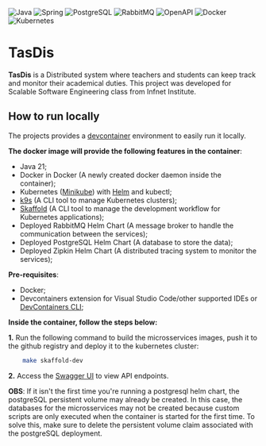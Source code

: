 ![Java](https://img.shields.io/badge/java-%23ED8B00.svg?style=for-the-badge&logo=openjdk&logoColor=white)
![Spring](https://img.shields.io/badge/spring-%236DB33F.svg?style=for-the-badge&logo=spring&logoColor=white)
![PostgreSQL](https://img.shields.io/badge/postgresql-%23316192.svg?style=for-the-badge&logo=postgresql&logoColor=white)
![RabbitMQ](https://img.shields.io/badge/rabbitmq-%23FF6600.svg?style=for-the-badge&logo=rabbitmq&logoColor=white)
![OpenAPI](https://img.shields.io/badge/openapi-%2361DAFB.svg?style=for-the-badge&logo=openapi-initiative&logoColor=white)
![Docker](https://img.shields.io/badge/docker-%230db7ed.svg?style=for-the-badge&logo=docker&logoColor=white)
![Kubernetes](https://img.shields.io/badge/kubernetes-%23326ce5.svg?style=for-the-badge&logo=kubernetes&logoColor=white)

# TasDis

**TasDis** is a Distributed system where teachers and students can keep track and monitor their academical duties. This project was developed for Scalable Software Engineering class from Infnet Institute.

## How to run locally

The projects provides a [devcontainer](https://containers.dev/) environment to easily run it locally.

**The docker image will provide the following features in the container**:

- Java 21;
- Docker in Docker (A newly created docker daemon inside the container);
- Kubernetes ([Minikube](https://minikube.sigs.k8s.io/docs/)) with [Helm](https://helm.sh/) and kubectl;
- [k9s](https://k9scli.io/) (A CLI tool to manage Kubernetes clusters);
- [Skaffold](https://skaffold.dev/) (A CLI tool to manage the development workflow for Kubernetes applications);
- Deployed RabbitMQ Helm Chart (A message broker to handle the communication between the services);
- Deployed PostgreSQL Helm Chart (A database to store the data);
- Deployed Zipkin Helm Chart (A distributed tracing system to monitor the services);

**Pre-requisites**:

- Docker;
- Devcontainers extension for Visual Studio Code/other supported IDEs or [DevContainers CLI](https://containers.dev/supporting#devcontainer-cli);

**Inside the container, follow the steps below:**

**1.** Run the following command to build the microsservices images, push it to the github registry and deploy it to the kubernetes cluster:

```bash
    make skaffold-dev
```

**2.** Access the [Swagger UI](http://localhost:8085/api/swagger-ui/index.html) to view API endpoints.

**OBS**: If it isn't the first time you're running a postgresql helm chart, the postgreSQL persistent volume may already be created. In this case, the databases for the microsservices may not be created because custom scripts are only executed when the container is started for the first time. To solve this, make sure to delete the persistent volume claim associated with the postgreSQL deployment.
